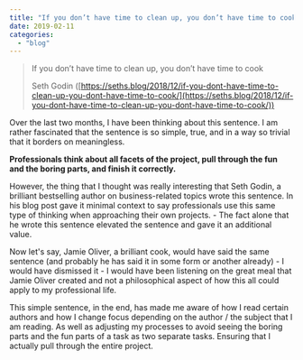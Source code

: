 ```yaml
---
title: "If you don’t have time to clean up, you don’t have time to cook"
date: 2019-02-11
categories:
  - "blog"
---
```


> If you don’t have time to clean up, you don’t have time to cook
>
> Seth Godin ([https://seths.blog/2018/12/if-you-dont-have-time-to-clean-up-you-dont-have-time-to-cook/](https://seths.blog/2018/12/if-you-dont-have-time-to-clean-up-you-dont-have-time-to-cook/))

Over the last two months, I have been thinking about this sentence. I am rather fascinated that the sentence is so simple, true, and in a way so trivial that it borders on meaningless.

**Professionals think about all facets of the project, pull through the fun and the boring parts, and finish it correctly.**

However, the thing that I thought was really interesting that Seth Godin, a brilliant bestselling author on business-related topics wrote this sentence. In his blog post gave it minimal context to say professionals use this same type of thinking when approaching their own projects. - The fact alone that he wrote this sentence elevated the sentence and gave it an additional value.

Now let's say, Jamie Oliver, a brilliant cook, would have said the same sentence (and probably he has said it in some form or another already) - I would have dismissed it - I would have been listening on the great meal that Jamie Oliver created and not a philosophical aspect of how this all could apply to my professional life.

This simple sentence, in the end, has made me aware of how I read certain authors and how I change focus depending on the author / the subject that I am reading. As well as adjusting my processes to avoid seeing the boring parts and the fun parts of a task as two separate tasks. Ensuring that I actually pull through the entire project.

